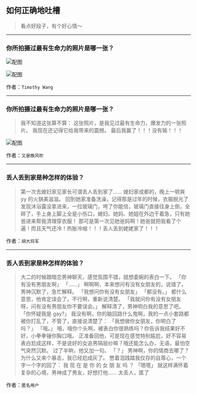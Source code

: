 ## 如何正确地吐槽

> 看点好段子，有个好心情～


 
---

### 你所拍摄过最有生命力的照片是哪一张？

> 



![配图](http://pic4.zhimg.com/70/v2-881bd7be4c273ba1d53874bc05270f73_b.jpg)



![配图](http://pic4.zhimg.com/70/v2-d1533011bf018f22cc5966bde664b2ab_b.jpg)


作者：`Timothy Wang`

---

### 你所拍摄过最有生命力的照片是哪一张？

> 我不知道这张算不算：
> 这张照片，是我见过最有生命力，爆发力的一张照片。
> 我现在还记得它给我带来的震撼。
> 最后我赢了！！！没有输！！！



![配图](http://pic3.zhimg.com/70/v2-a23a25ab3df43d4ce87c32aabb6822ee_b.jpg)


作者：`又是晚风吹`

---

### 丢人丢到家是种怎样的体验？

> 第一次去媳妇家见家长可谓丢人丢到家了……
> 媳妇家成都的，晚上一顿爽 yy 的火锅美滋滋。
> 回到她家准备洗澡，记得那是过年的时候，衣服脱光了发现沐浴露没拿进来，一拉玻璃门，垮了你能信，玻璃门直接往身上倒，全碎了，手上身上脚上全是小伤口，媳妇、她妈、她姐在外边干着急，只有她爸进来帮我清理穿衣服！
> 那可是第一次见她爸妈啊！她爸就把我看了个遍！而且天气还冷！热胀冷缩！！！丢人丢到姥姥家了！！！


作者：`胡大将军`

---

### 丢人丢到家是种怎样的体验？

> 大二的时候跟暗恋男神聊天，感觉氛围不错，就想委婉的表白一下。
> 「你有没有男朋友啊」
> 「……」
> 啊啊啊，本来想问有没有女朋友的，说错了，男神沉默了，急忙解释。
> 「我想问你有没有女朋友」
> 「都没有。」
> 都什么意思，他肯定误会了，不行啊，重新说清楚。
> 「我就问你有没有女朋友呀，问有没有男朋友你不要误会。」
> 解释清了，男神明白我的意思了吧。
> 「你怀疑我是 gay?」
> 我没有啊，你的脑回路什么鬼啊，我的一点小套路都被你打乱了，不管了，直接说清楚了：
> 「我想做你女朋友，你明白了吗？」
> 「哦。」
> 哦，哦你个头啊，被表白你很熟练吗？你告诉我结果好不好，小拳拳锤你胸口哦。
> 正准备回他，可是现在感觉特别尴尬，好不容易表白尬成这样，不是说好的女追男隔层纱嘛？哦还能怎么办，无语，最怕空气突然沉默。
> 过了半晌，他又加一句。
> 「？」
> 男神啊，你的情商去哪了？为什么又来个暴击，我已经尬成灰了。
> 憋着泪践踏我仅存的自尊心，一个字一个字的回了：
> 我
> 现
> 在
> 是
> 你
> 的
> 女
> 朋
> 友
> 吗
> ？
> 「嗯嗯」
> 就这样满怀着复杂的心境，男神成了男友，好想打他……
> 太丢人，匿了


作者：`匿名用户`